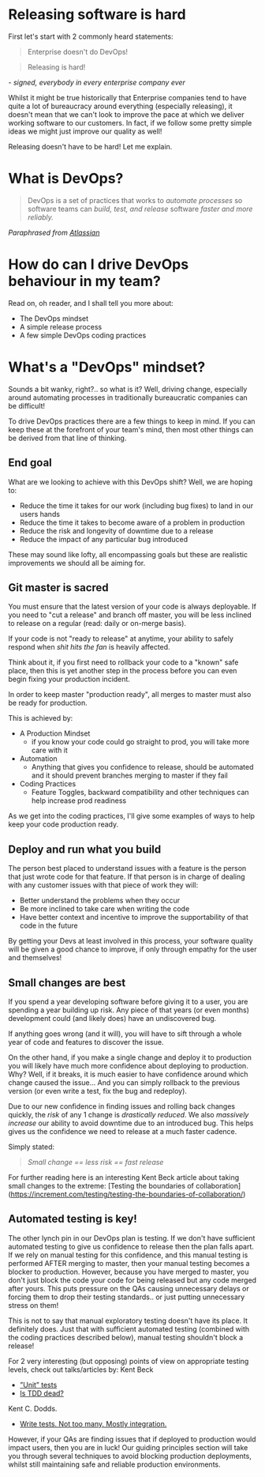 # Releasing software is hard
First let's start with 2 commonly heard statements:
> Enterprise doesn't do DevOps!

> Releasing is hard!

_- signed, everybody in every enterprise company ever_

Whilst it might be true historically that Enterprise companies tend to have quite a lot of bureaucracy around everything (especially releasing), it doesn't mean that we can't look to improve the pace at which we deliver working software to our customers. In fact, if we follow some pretty simple ideas we might just improve our quality as well!

Releasing doesn't have to be hard! Let me explain.

# What is DevOps?

> DevOps is
> a set of practices
> that works to
> *automate processes*
> so software teams can
> *build, test, and release*
> software *faster and more reliably.*

_Paraphrased from [Atlassian](https://www.atlassian.com/devops)_

# How do can I drive DevOps behaviour in my team?
Read on, oh reader, and I shall tell you more about:
* The DevOps mindset
* A simple release process
* A few simple DevOps coding practices

# What's a "DevOps" mindset?
Sounds a bit wanky, right?.. so what is it?
Well, driving change, especially around automating processes in traditionally bureaucratic companies can be difficult!

To drive DevOps practices there are a few things to keep in mind.
If you can keep these at the forefront of your team's mind, then most other things can be derived from that line of thinking.

## End goal
What are we looking to achieve with this DevOps shift?
Well, we are hoping to:
* Reduce the time it takes for our work (including bug fixes) to land in our users hands
* Reduce the time it takes to become aware of a problem in production
* Reduce the risk and longevity of downtime due to a release
* Reduce the impact of any particular bug introduced

These may sound like lofty, all encompassing goals but these are realistic improvements we should all be aiming for.

## Git master is sacred
You must ensure that the latest version of your code is always deployable. If you need to "cut a release" and branch off master, you will be less inclined to release on a regular (read: daily or on-merge basis).

If your code is not "ready to release" at anytime, your ability to safely respond when _shit hits the fan_ is heavily affected.

Think about it, if you first need to rollback your code to a "known" safe place, then this is yet another step in the process before you can even begin fixing your production incident.

In order to keep master "production ready", all merges to master must also be ready for production. 

This is achieved by:
- A Production Mindset
  - if you know your code could go straight to prod, you will take more care with it
- Automation
  - Anything that gives you confidence to release, should be automated and it should prevent branches merging to master if they fail
- Coding Practices
  - Feature Toggles, backward compatibility and other techniques can help increase prod readiness

As we get into the coding practices, I'll give some examples of ways to help keep your code production ready.

## Deploy and run what you build
The person best placed to understand issues with a feature is the person that just wrote code for that feature.
If that person is in charge of dealing with any customer issues with that piece of work they will:
* Better understand the problems when they occur
* Be more inclined to take care when writing the code
* Have better context and incentive to improve the supportability of that code in the future

By getting your Devs at least involved in this process, your software quality will be given a good chance to improve, if only through empathy for the user and themselves!

## Small changes are best
If you spend a year developing software before giving it to a user, you are spending a year building up risk. Any piece of that years (or even months) development could (and likely does) have an undiscovered bug.

If anything goes wrong (and it will), you will have to sift through a whole year of code and features to discover the issue.

On the other hand, if you make a single change and deploy it to production you will likely have much more confidence about deploying to production. Why? Well, if it breaks, it is much easier to have confidence around which change caused the issue... And you can simply rollback to the previous version (or even write a test, fix the bug and redeploy).

Due to our new confidence in finding issues and rolling back changes quickly, the *risk* of any 1 change is _drastically reduced_.  We also _massively increase_ our ability to avoid downtime due to an introduced bug.
This helps gives us the confidence we need to release at a much faster cadence.

Simply stated: 
> *Small change == less risk == fast release*

For further reading here is an interesting Kent Beck article about taking small changes to the extreme: [Testing the boundaries of collaboration] (https://increment.com/testing/testing-the-boundaries-of-collaboration/)

## Automated testing is key!

The other lynch pin in our DevOps plan is testing. If we don't have sufficient automated testing to give us confidence to release then the plan falls apart. If we rely on manual testing for this confidence, and this manual testing is performed AFTER merging to master, then your manual testing becomes a blocker to production. However, because you have merged to master, you don't just block the code your code for being released but any code merged after yours. This puts pressure on the QAs causing unnecessary delays or forcing them to drop their testing standards.. or just putting unnecessary stress on them!

This is not to say that manual exploratory testing doesn't have its place. It definitely does.
Just that with sufficient automated testing (combined with the coding practices described below), manual testing shouldn't block a release!

For 2 very interesting (but opposing) points of view on appropriate testing levels, check out talks/articles by:
Kent Beck
* [”Unit” tests](https://m.facebook.com/nt/screen/?params=%7B%22note_id%22%3A387720532357705%7D&path=%2Fnotes%2Fnote%2F&_rdr)
* [Is TDD dead?](https://martinfowler.com/articles/is-tdd-dead/)

Kent C. Dodds.
* [Write tests. Not too many. Mostly integration.](https://kentcdodds.com/blog/write-tests)


However, if your QAs are finding issues that if deployed to production would impact users, then you are in luck! Our guiding principles section will take you through several techniques to avoid blocking production deployments, whilst still maintaining safe and reliable production environments.
